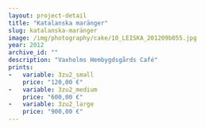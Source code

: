 ```yaml
---
layout: project-detail
title: "Katalanska maränger"
slug: katalanska-maränger
image: /img/photography/cake/10_LEISKA_201209b055.jpg
year: 2012
archive_id: ""
description: "Vaxholms Hembygdsgårds Café"
prints: 
-   variable: 3zu2_small
    price: "120,00 €"
-   variable: 3zu2_medium
    price: "600,00 €"
-   variable: 3zu2_large
    price: "900,00 €"
---
```

